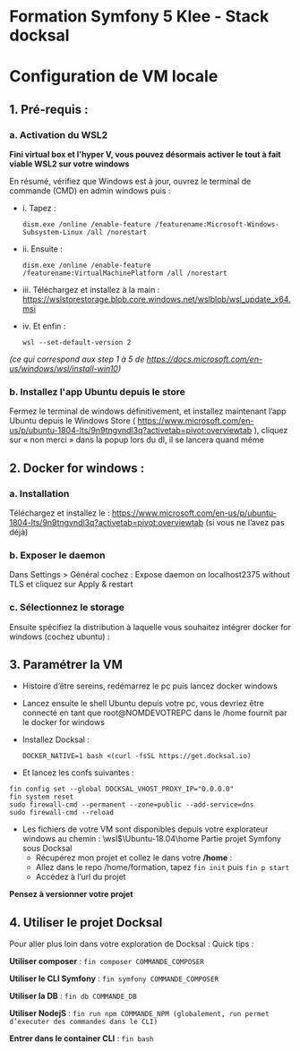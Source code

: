 # Formation Symfony 5 Klee - Stack docksal

# Configuration de VM locale

## 1.	Pré-requis :
### a.	Activation du WSL2
**Fini virtual box et l'hyper V, vous pouvez désormais activer le tout à fait viable WSL2 sur votre windows**

En résumé, vérifiez que Windows est à jour, ouvrez le terminal de commande (CMD) en admin windows puis :
* i.	Tapez : 
  
  ``dism.exe /online /enable-feature /featurename:Microsoft-Windows-Subsystem-Linux /all /norestart``
* ii.	Ensuite :
  
  ``dism.exe /online /enable-feature /featurename:VirtualMachinePlatform /all /norestart``
* iii.	Téléchargez et installez à la main : 
  https://wslstorestorage.blob.core.windows.net/wslblob/wsl_update_x64.msi
  
* iv.	Et enfin : 
  
  ``wsl --set-default-version 2``

*(ce qui correspond aux step 1 à 5 de https://docs.microsoft.com/en-us/windows/wsl/install-win10)*

### b.	Installez l'app Ubuntu depuis le store
Fermez le terminal de windows définitivement, et installez maintenant l’app Ubuntu depuis le Windows Store ( https://www.microsoft.com/en-us/p/ubuntu-1804-lts/9n9tngvndl3q?activetab=pivot:overviewtab ), cliquez sur « non merci » dans la popup lors du dl, il se lancera quand même

## 2.	Docker for windows :
### a.	Installation
Téléchargez et installez le : https://www.microsoft.com/en-us/p/ubuntu-1804-lts/9n9tngvndl3q?activetab=pivot:overviewtab (si vous ne l’avez pas déjà)

### b. Exposer le daemon
Dans Settings > Général cochez : Expose daemon on localhost2375 without TLS et cliquez sur Apply & restart

### c. Sélectionnez le storage
Ensuite spécifiez la distribution à laquelle vous souhaitez intégrer docker for windows (cochez ubuntu) :
 
## 3.	Paramétrer la VM
* Histoire d’être sereins, redémarrez le pc puis lancez docker windows
* Lancez ensuite le shell Ubuntu depuis votre pc, vous devriez être connecté en tant que root@NOMDEVOTREPC dans le /home fournit par le docker for windows
* Installez Docksal : 

  ``DOCKER_NATIVE=1 bash <(curl -fsSL https://get.docksal.io)``

* Et lancez les confs suivantes : 
```
fin config set --global DOCKSAL_VHOST_PROXY_IP="0.0.0.0"
fin system reset
sudo firewall-cmd --permanent --zone=public --add-service=dns
sudo firewall-cmd --reload
```

* Les fichiers de votre VM sont disponibles depuis votre explorateur windows au chemin : \\wsl$\Ubuntu-18.04\home
Partie projet Symfony sous Docksal
    - Récupérez mon projet et collez le dans votre **/home** : 
    - Allez dans le repo /home/formation, tapez ``fin init`` puis ``fin p start`` 
    - Accédez à l’url du projet 
 
    
**Pensez à versionner votre projet**

## 4. Utiliser le projet Docksal

Pour aller plus loin dans votre exploration de Docksal :
Quick tips :

**Utiliser composer** : ```fin composer COMMANDE_COMPOSER```

**Utiliser le CLI Symfony** : ```fin symfony COMMANDE_COMPOSER```

**Utiliser la DB** : ```fin db COMMANDE_DB```

**Utiliser NodejS** : ```fin run npm COMMANDE_NPM (globalement, run permet d’executer des commandes dans le CLI)```

**Entrer dans le container CLI** : ```fin bash```